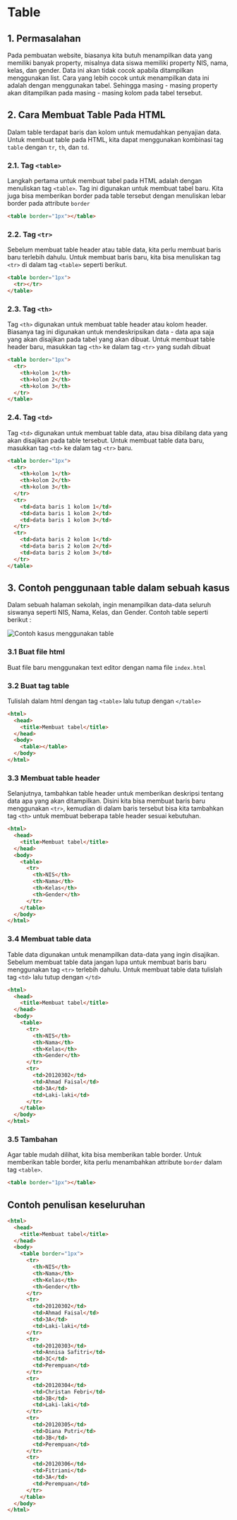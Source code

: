 # Table

## 1. Permasalahan

Pada pembuatan website, biasanya kita butuh menampilkan data yang memiliki banyak property, misalnya data siswa memiliki property NIS, nama, kelas, dan gender. Data ini akan tidak cocok apabila ditampilkan menggunakan list. Cara yang lebih cocok untuk menampilkan data ini adalah dengan menggunakan tabel. Sehingga masing - masing property akan ditampilkan pada masing - masing kolom pada tabel tersebut.

## 2. Cara Membuat Table Pada HTML

Dalam table terdapat baris dan kolom untuk memudahkan penyajian data. Untuk membuat table pada HTML, kita dapat menggunakan kombinasi tag `table` dengan `tr`, `th`, dan `td`.

### 2.1. Tag `<table>`

Langkah pertama untuk membuat tabel pada HTML adalah dengan menuliskan tag `<table>`. Tag ini digunakan untuk membuat tabel baru. Kita juga bisa memberikan border pada table tersebut dengan menuliskan lebar border pada attribute `border`

```html
<table border="1px"></table>
```

### 2.2. Tag `<tr>`

Sebelum membuat table header atau table data, kita perlu membuat baris baru terlebih dahulu. Untuk membuat baris baru, kita bisa menuliskan tag `<tr>` di dalam tag `<table>` seperti berikut.

```html
<table border="1px">
  <tr></tr>
</table>
```

### 2.3. Tag `<th>`

Tag `<th>` digunakan untuk membuat table header atau kolom header. Biasanya tag ini digunakan untuk mendeskripsikan data - data apa saja yang akan disajikan pada tabel yang akan dibuat. Untuk membuat table header baru, masukkan tag `<th>` ke dalam tag `<tr>` yang sudah dibuat

```html
<table border="1px">
  <tr>
    <th>kolom 1</th>
    <th>kolom 2</th>
    <th>kolom 3</th>
  </tr>
</table>
```

### 2.4. Tag `<td>`

Tag `<td>` digunakan untuk membuat table data, atau bisa dibilang data yang akan disajikan pada table tersebut. Untuk membuat table data baru, masukkan tag `<td>` ke dalam tag `<tr>` baru.

```html
<table border="1px">
  <tr>
    <th>kolom 1</th>
    <th>kolom 2</th>
    <th>kolom 3</th>
  </tr>
  <tr>
    <td>data baris 1 kolom 1</td>
    <td>data baris 1 kolom 2</td>
    <td>data baris 1 kolom 3</td>
  </tr>
  <tr>
    <td>data baris 2 kolom 1</td>
    <td>data baris 2 kolom 2</td>
    <td>data baris 2 kolom 3</td>
  </tr>
</table>
```

## 3. Contoh penggunaan table dalam sebuah kasus

Dalam sebuah halaman sekolah, ingin menampilkan data-data seluruh siswanya seperti NIS, Nama, Kelas, dan Gender. Contoh table seperti berikut :

![Contoh kasus menggunakan table](tablecase.png)

### 3.1 Buat file html

Buat file baru menggunakan text editor dengan nama file `index.html`

### 3.2 Buat tag table

Tulislah dalam html dengan tag `<table>` lalu tutup dengan `</table>`

```html
<html>
  <head>
    <title>Membuat tabel</title>
  </head>
  <body>
    <table></table>
  </body>
</html>
```

### 3.3 Membuat table header

Selanjutnya, tambahkan table header untuk memberikan deskripsi tentang data apa yang akan ditampilkan. Disini kita bisa membuat baris baru menggunakan `<tr>`, kemudian di dalam baris tersebut bisa kita tambahkan tag `<th>` untuk membuat beberapa table header sesuai kebutuhan.

```html
<html>
  <head>
    <title>Membuat tabel</title>
  </head>
  <body>
    <table>
      <tr>
        <th>NIS</th>
        <th>Nama</th>
        <th>Kelas</th>
        <th>Gender</th>
      </tr>
    </table>
  </body>
</html>
```

### 3.4 Membuat table data

Table data digunakan untuk menampilkan data-data yang ingin disajikan. Sebelum membuat table data jangan lupa untuk membuat baris baru menggunakan tag `<tr>` terlebih dahulu. Untuk membuat table data tulislah tag `<td>` lalu tutup dengan `</td>`

```html
<html>
  <head>
    <title>Membuat tabel</title>
  </head>
  <body>
    <table>
      <tr>
        <th>NIS</th>
        <th>Nama</th>
        <th>Kelas</th>
        <th>Gender</th>
      </tr>
      <tr>
        <td>20120302</td>
        <td>Ahmad Faisal</td>
        <td>3A</td>
        <td>Laki-laki</td>
      </tr>
    </table>
  </body>
</html>
```

### 3.5 Tambahan

Agar table mudah dilihat, kita bisa memberikan table border. Untuk memberikan table border, kita perlu menambahkan attribute `border` dalam tag `<table>`.

```html
<table border="1px"></table>
```

## Contoh penulisan keseluruhan

```html
<html>
  <head>
    <title>Membuat tabel</title>
  </head>
  <body>
    <table border="1px">
      <tr>
        <th>NIS</th>
        <th>Nama</th>
        <th>Kelas</th>
        <th>Gender</th>
      </tr>
      <tr>
        <td>20120302</td>
        <td>Ahmad Faisal</td>
        <td>3A</td>
        <td>Laki-laki</td>
      </tr>
      <tr>
        <td>20120303</td>
        <td>Annisa Safitri</td>
        <td>3C</td>
        <td>Perempuan</td>
      </tr>
      <tr>
        <td>20120304</td>
        <td>Christan Febri</td>
        <td>3B</td>
        <td>Laki-laki</td>
      </tr>
      <tr>
        <td>20120305</td>
        <td>Diana Putri</td>
        <td>3B</td>
        <td>Perempuan</td>
      </tr>
      <tr>
        <td>20120306</td>
        <td>Fitriani</td>
        <td>3A</td>
        <td>Perempuan</td>
      </tr>
    </table>
  </body>
</html>
```
